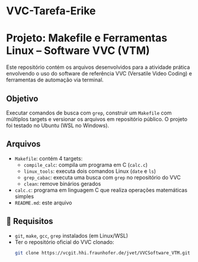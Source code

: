 # VVC-Tarefa-Erike
# Projeto: Makefile e Ferramentas Linux – Software VVC (VTM)

Este repositório contém os arquivos desenvolvidos para a atividade prática envolvendo o uso do software de referência VVC (Versatile Video Coding) e ferramentas de automação via terminal.

##  Objetivo

Executar comandos de busca com `grep`, construir um `Makefile` com múltiplos targets e versionar os arquivos em repositório público. O projeto foi testado no Ubuntu (WSL no Windows).

##  Arquivos

- `Makefile`: contém 4 targets:
  - `compile_calc`: compila um programa em C (`calc.c`)
  - `linux_tools`: executa dois comandos Linux (`date` e `ls`)
  - `grep_cabac`: executa uma busca com `grep` no repositório do VVC
  - `clean`: remove binários gerados
- `calc.c`: programa em linguagem C que realiza operações matemáticas simples
- `README.md`: este arquivo

## 🔧 Requisitos

- `git`, `make`, `gcc`, `grep` instalados (em Linux/WSL)
- Ter o repositório oficial do VVC clonado:
  ```bash
  git clone https://vcgit.hhi.fraunhofer.de/jvet/VVCSoftware_VTM.git
